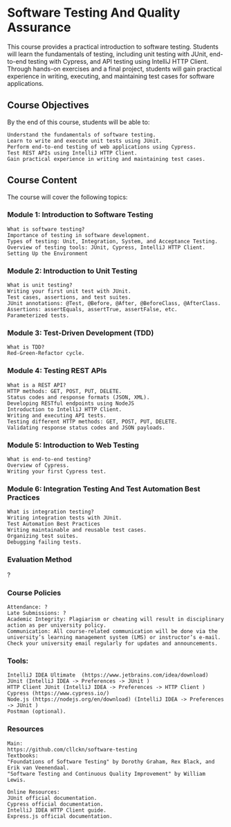 # Software Testing And Quality Assurance

This course provides a practical introduction to software testing. Students will learn the fundamentals of testing, including unit testing with JUnit, end-to-end testing with Cypress, and API testing using IntelliJ HTTP Client. Through hands-on exercises and a final project, students will gain practical experience in writing, executing, and maintaining test cases for software applications. 

## Course Objectives

By the end of this course, students will be able to:

    Understand the fundamentals of software testing.
    Learn to write and execute unit tests using JUnit.
    Perform end-to-end testing of web applications using Cypress.
    Test REST APIs using IntelliJ HTTP Client.
    Gain practical experience in writing and maintaining test cases.


## Course Content
The course will cover the following topics:

### Module 1: Introduction to Software Testing
    What is software testing?
    Importance of testing in software development.
    Types of testing: Unit, Integration, System, and Acceptance Testing.
    Overview of testing tools: JUnit, Cypress, IntelliJ HTTP Client.
    Setting Up the Environment

### Module 2: Introduction to Unit Testing
    What is unit testing?
    Writing your first unit test with JUnit.
    Test cases, assertions, and test suites.
    JUnit annotations: @Test, @Before, @After, @BeforeClass, @AfterClass.
    Assertions: assertEquals, assertTrue, assertFalse, etc.
    Parameterized tests.
### Module 3: Test-Driven Development (TDD)
    What is TDD?
    Red-Green-Refactor cycle.
### Module 4: Testing REST APIs
    What is a REST API?
    HTTP methods: GET, POST, PUT, DELETE.
    Status codes and response formats (JSON, XML).
    Developing RESTful endpoints using NodeJS
    Introduction to IntelliJ HTTP Client.
    Writing and executing API tests.
    Testing different HTTP methods: GET, POST, PUT, DELETE.
    Validating response status codes and JSON payloads.
### Module 5: Introduction to Web Testing
    What is end-to-end testing?
    Overview of Cypress.
    Writing your first Cypress test.
### Module 6: Integration Testing And Test Automation Best Practices
    What is integration testing?
    Writing integration tests with JUnit.
    Test Automation Best Practices
    Writing maintainable and reusable test cases.
    Organizing test suites.
    Debugging failing tests.

### Evaluation Method
?

### Course Policies
    Attendance: ?
    Late Submissions: ?
    Academic Integrity: Plagiarism or cheating will result in disciplinary action as per university policy.
    Communication: All course-related communication will be done via the university’s learning management system (LMS) or instructor’s e-mail. Check your university email regularly for updates and announcements.

### Tools:
    IntelliJ IDEA Ultimate  (https://www.jetbrains.com/idea/download)
    JUnit (IntelliJ IDEA -> Preferences -> JUnit )
    HTTP Client JUnit (IntelliJ IDEA -> Preferences -> HTTP Client )
    Cypress (https://www.cypress.io/)
    Node.js (https://nodejs.org/en/download) (IntelliJ IDEA -> Preferences -> JUnit )
    Postman (optional).

### Resources
    Main:
    https://github.com/cllckn/software-testing
    Textbooks:
    "Foundations of Software Testing" by Dorothy Graham, Rex Black, and Erik van Veenendaal.
    "Software Testing and Continuous Quality Improvement" by William Lewis.
    
    Online Resources:
    JUnit official documentation.
    Cypress official documentation.
    IntelliJ IDEA HTTP Client guide.
    Express.js official documentation.


